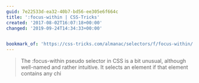 ```yaml
---
guid: 7e22533d-ea32-40b7-bd56-ee305e6f664c
title: ':focus-within | CSS-Tricks'
created: '2017-08-02T16:07:18+00:00'
changed: '2019-09-24T14:34:33+00:00'


bookmark_of: 'https://css-tricks.com/almanac/selectors/f/focus-within/'
---
```



<blockquote>The :focus-within pseudo selector in CSS is a bit unusual, although well-named and rather intuitive. It selects an element if that element contains any chi</blockquote>
